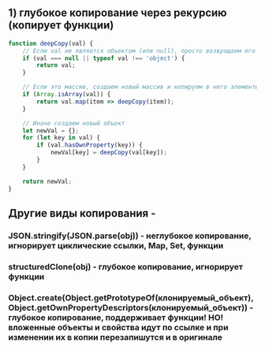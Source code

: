 ## 1)  глубокое копирование через рекурсию (копирует функции)

```javascript
function deepCopy(val) {
    // Если val не является объектом (или null), просто возвращаем его
    if (val === null || typeof val !== 'object') {
        return val;
    }

    // Если это массив, создаем новый массив и копируем в него элементы
    if (Array.isArray(val)) {
        return val.map(item => deepCopy(item));
    }

    // Иначе создаем новый объект
    let newVal = {};
    for (let key in val) {
        if (val.hasOwnProperty(key)) {
            newVal[key] = deepCopy(val[key]);
        }
    }

    return newVal;
}
```


## Другие виды копирования - 
### JSON.stringify(JSON.parse(obj)) - неглубокое копирование, игнорирует циклические ссылки, Map, Set, функции
### structuredClone(obj) - глубокое копирование, игнорирует функции
### Object.create(Object.getPrototypeOf(клонируемый_объект), Object.getOwnPropertyDescriptors(клонируемый_объект)) - глубокое копирование, поддерживает функции! НО! вложенные объекты и свойства идут по ссылке и при изменении их в копии перезапишутся и в оригинале
